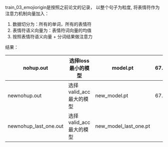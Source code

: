  train_03_emojiorigin是按照之前论文的记录，
 以整个句子为粒度,
 将表情符作为注意力机制向量加入：


1. 数据切分为：所有的单词，所有的表情符
2. 表情符语义向量为：表情符词向量的均值
3. 按照表情符语义向量 + 分词结果做注意力


结果：

| nohup.out|选择loss最小的模型|model.pt|67.23 |
| -------- | -------- |--------|-------|
|newnohup.out|选择 valid_acc最大的模型|new_model.pt |67.23|
|newnohup_last_one.out|选择 valid_acc最大的模型|new_model_last_one.pt ||